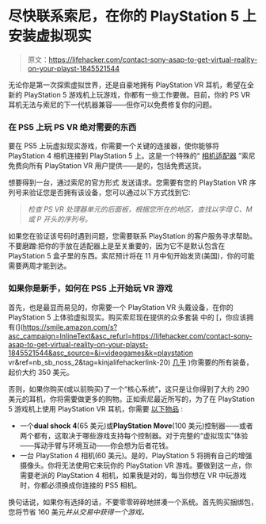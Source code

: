 # 尽快联系索尼，在你的 PlayStation 5 上安装虚拟现实

> 原文：<https://lifehacker.com/contact-sony-asap-to-get-virtual-reality-on-your-playst-1845521544>

无论你是第一次探索虚拟世界，还是自豪地拥有 PlayStation VR 耳机，希望在全新的 PlayStation 5 游戏机上玩游戏，你都有一些工作要做。目前，你的 PS VR 耳机无法与索尼的下一代机器兼容——但你可以免费修复你的问题。



### **在 PS5 上玩 PS VR 绝对需要的东西**

要在 PS5 上玩虚拟现实游戏，你需要一个关键的连接器，使你能够将 PlayStation 4 相机连接到 PlayStation 5 上。这是一个特殊的“ [相机适配器](https://support.playstation.com/s/article/PlayStation-Camera-Adaptor-FAQ?language=en_US) ”索尼免费向所有 PlayStation VR 用户提供——是的，包括免费送货。

想要得到一台，通过索尼的官方形式 发送请求。您需要有您的 PlayStation VR 序列号来验证您是否拥有该设备，您可以通过以下方式找到它:

> *检查 PS VR 处理器单元的后面板，根据您所在的地区，查找以字母 C、M 或 P 开头的序列号。*

如果您在验证该号码时遇到问题，您需要联系 PlayStation 的客户服务寻求帮助。不要磨蹭:把你的手放在适配器上是至关重要的，因为它不是默认包含在 PlayStation 5 盒子里的东西。索尼预计将在 11 月中旬开始发货(美国)，你的可能需要两周才能到达。

### 如果你是新手，如何在 PS5 上开始玩 VR 游戏

首先，也是最显而易见的，你需要一个 PlayStation VR 头戴设备，在你的 PlayStation 5 上体验虚拟现实。购买索尼现在提供的众多套装 中的 [，你应该拥有(](https://smile.amazon.com/s?asc_campaign=InlineText&asc_refurl=https://lifehacker.com/contact-sony-asap-to-get-virtual-reality-on-your-playst-1845521544&asc_source=&i=videogames&k=playstation vr&ref=nb_sb_noss_2&tag=kinjalifehackerlink-20) [几乎](#cable) )你需要的所有装备，起价大约 350 美元。

否则，如果你购买(或以前购买)了一个“核心系统”，这只是让你得到了大约 290 美元的耳机，你将需要做更多的购物。正如索尼最近所写的，为了在 PlayStation 5 游戏机上使用 PlayStation VR 耳机，你需要 [以下物品](https://blog.playstation.com/2020/08/03/playstation-5-answering-your-questions-on-compatible-ps4-peripherals-accessories) :

*   一个**dual shock 4**(65 美元)或**PlayStation Move**(100 美元)控制器——或者两个都有，这取决于哪些游戏支持每个控制器。对于完整的“虚拟现实”体验——挥动手臂与环境互动——你会想为后者花钱。
*   一台 PlayStation 4 相机(60 美元)。是的，PlayStation 5 将拥有自己的增强摄像头。你将无法使用它来玩你的 PlayStation VR 游戏。要做到这一点，你需要老派的 PlayStation 4 相机，如果我是对的，每当你想在 VR 中玩游戏时，你都必须换成你连接的 PS5 相机。

换句话说，如果你有选择的话，不要零零碎碎地拼凑一个系统。首先购买捆绑包，您将节省 160 美元*并从交易中获得一个游戏。*